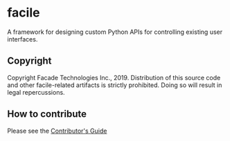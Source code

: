 
# facile
A framework for designing custom Python APIs for controlling existing user interfaces.

## Copyright
Copyright Facade Technologies Inc., 2019. Distribution of this source code and other facile-related artifacts is strictly prohibited. Doing so will result in legal repercussions.

## How to contribute
Please see the [Contributor's Guide](./CONTRIBUTE.md)
